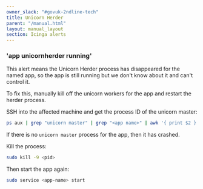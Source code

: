 ```yaml
---
owner_slack: "#govuk-2ndline-tech"
title: Unicorn Herder
parent: "/manual.html"
layout: manual_layout
section: Icinga alerts
---
```


### 'app unicornherder running'

This alert means the Unicorn Herder process has disappeared for the
named app, so the app is still running but we don't know about it and
can't control it.

To fix this, manually kill off the unicorn workers for the app and
restart the herder process.

SSH into the affected machine and get the process ID of the unicorn
master:

```bash
ps aux | grep "unicorn master" | grep "<app name>" | awk '{ print $2 }'
```

If there is no `unicorn master` process for the app, then it has
crashed.

Kill the process:

```bash
sudo kill -9 <pid>
```

Then start the app again:

```bash
sudo service <app-name> start
```
